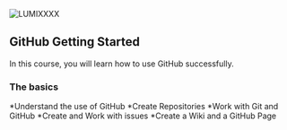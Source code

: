 ![LUMIXXXX](https://github.com/user-attachments/assets/397d08c3-2501-4b34-ad30-41431d68ffe7)

## GitHub Getting Started
In this course, you will learn how to use GitHub successfully.

### The basics 
*Understand the use of GitHub
*Create Repositories
*Work with Git and GitHub
*Create and Work with issues
*Create a Wiki and a GitHub Page
